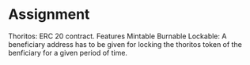 # Assignment

Thoritos:  ERC 20 contract.
Features
Mintable
Burnable
Lockable: A beneficiary address has to be given for locking the thoritos token of the benficiary for a given period of time. 
